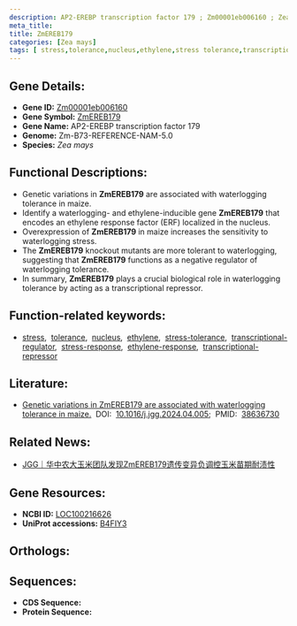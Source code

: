 ```yaml
---
description: AP2-EREBP transcription factor 179 ; Zm00001eb006160 ; Zea mays
meta_title:
title: ZmEREB179
categories: [Zea mays]
tags: [ stress,tolerance,nucleus,ethylene,stress tolerance,transcriptional regulator,stress response,ethylene response,transcriptional repressor ]
---
```


## Gene Details:
- **Gene ID:** [Zm00001eb006160]()
- **Gene Symbol:** <u>ZmEREB179</u>
- **Gene Name:** AP2-EREBP transcription factor 179
- **Genome:** Zm-B73-REFERENCE-NAM-5.0
- **Species:** *Zea mays*

## Functional Descriptions:
   - Genetic variations in **ZmEREB179** are associated with waterlogging tolerance in maize.
   - Identify a waterlogging- and ethylene-inducible gene **ZmEREB179** that encodes an ethylene response factor (ERF) localized in the nucleus.
   - Overexpression of **ZmEREB179** in maize increases the sensitivity to waterlogging stress.
   - The **ZmEREB179** knockout mutants are more tolerant to waterlogging, suggesting that **ZmEREB179** functions as a negative regulator of waterlogging tolerance.
   - In summary, **ZmEREB179** plays a crucial biological role in waterlogging tolerance by acting as a transcriptional repressor.

## Function-related keywords:
   - [stress](/tags/stress/),&nbsp;&nbsp;[tolerance](/tags/tolerance/),&nbsp;&nbsp;[nucleus](/tags/nucleus/),&nbsp;&nbsp;[ethylene](/tags/ethylene/),&nbsp;&nbsp;[stress-tolerance](/tags/stress-tolerance/),&nbsp;&nbsp;[transcriptional-regulator](/tags/transcriptional-regulator/),&nbsp;&nbsp;[stress-response](/tags/stress-response/),&nbsp;&nbsp;[ethylene-response](/tags/ethylene-response/),&nbsp;&nbsp;[transcriptional-repressor](/tags/transcriptional-repressor/)

## Literature:
   - [Genetic variations in ZmEREB179 are associated with waterlogging tolerance in maize.](https://www.doi.org/10.1016/j.jgg.2024.04.005)&nbsp;&nbsp;DOI:&nbsp;&nbsp;[10.1016/j.jgg.2024.04.005](https://www.doi.org/10.1016/j.jgg.2024.04.005);&nbsp;&nbsp;PMID:&nbsp;&nbsp;[38636730](https://pubmed.ncbi.nlm.nih.gov/38636730/)

## Related News:
   - [JGG｜华中农大玉米团队发现ZmEREB179遗传变异负调控玉米苗期耐渍性](https://mp.weixin.qq.com/s?__biz=Mzg3MDEwNDEyMg==&mid=2247566648&idx=5&sn=fe8a95d1348230fc4625df0ef9ba99ec&chksm=cfd797470fd4b7539a1a5ecf139b32e6ae2030c05cfa06119c3d6f47559d1fd2b35208964b5b&scene=27#wechat_redirect)

## Gene Resources:
- **NCBI ID:**  [LOC100216626](https://www.ncbi.nlm.nih.gov/search/all/?term=LOC100216626)
- **UniProt accessions:**  [B4FIY3](https://www.uniprot.org/uniprotkb/B4FIY3/entry)

## Orthologs:

## Sequences:
- **CDS Sequence:**
- **Protein Sequence:**
